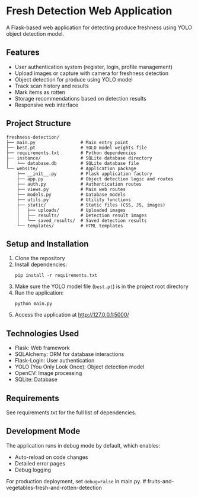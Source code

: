 # Fresh Detection Web Application

A Flask-based web application for detecting produce freshness using YOLO object detection model.

## Features

- User authentication system (register, login, profile management)
- Upload images or capture with camera for freshness detection
- Object detection for produce using YOLO model
- Track scan history and results
- Mark items as rotten
- Storage recommendations based on detection results
- Responsive web interface

## Project Structure

```
freshness-detection/
├── main.py                 # Main entry point
├── best.pt                 # YOLO model weights file
├── requirements.txt        # Python dependencies
├── instance/               # SQLite database directory
│   └── database.db         # SQLite database file
└── website/                # Application package
    ├── __init__.py         # Flask application factory
    ├── app.py              # Object detection logic and routes
    ├── auth.py             # Authentication routes
    ├── views.py            # Main web routes
    ├── models.py           # Database models
    ├── utils.py            # Utility functions
    ├── static/             # Static files (CSS, JS, images)
    │   ├── uploads/        # Uploaded images
    │   ├── results/        # Detection result images
    │   └── saved_results/  # Saved detection results
    └── templates/          # HTML templates
```

## Setup and Installation

1. Clone the repository
2. Install dependencies:
   ```
   pip install -r requirements.txt
   ```
3. Make sure the YOLO model file (`best.pt`) is in the project root directory
4. Run the application:
   ```
   python main.py
   ```
5. Access the application at http://127.0.0.1:5000/

## Technologies Used

- Flask: Web framework
- SQLAlchemy: ORM for database interactions
- Flask-Login: User authentication
- YOLO (You Only Look Once): Object detection model
- OpenCV: Image processing
- SQLite: Database

## Requirements

See requirements.txt for the full list of dependencies.

## Development Mode

The application runs in debug mode by default, which enables:
- Auto-reload on code changes
- Detailed error pages
- Debug logging

For production deployment, set `debug=False` in main.py. #   f r u i t s - a n d - v e g e t a b l e s - f r e s h - a n d - r o t t e n - d e t e c t i o n 
 
 
